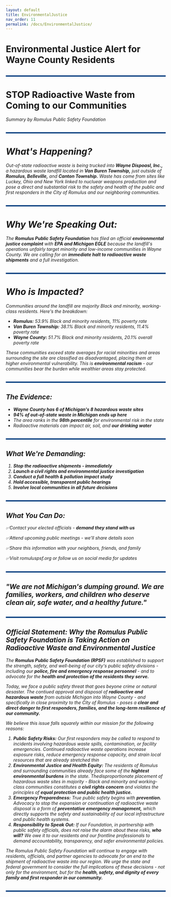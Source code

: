 ```yaml
---
layout: default
title: EnvironmentalJustice
nav_order: 11
permalink: /docs/EnvironmentalJustice/
---
```


<!-- Google tag (gtag.js) -->
<script async src="https://www.googletagmanager.com/gtag/js?id=G-YD66KT4FWL"></script>
<script>
  window.dataLayer = window.dataLayer || [];
  function gtag(){dataLayer.push(arguments);}
  gtag('js', new Date());

  gtag('config', 'G-YD66KT4FWL');
</script>

# Environmental Justice Alert for Wayne County Residents

<hr style="border: none; height: 4px; background-color: #004080; margin: 2rem 0;" />

# STOP Radioactive Waste from Coming to our Communities
<i>Summary by Romulus Public Safety Foundation<i/>

<hr style="border: none; height: 4px; background-color: #004080; margin: 2rem 0;" />

# What's Happening?

Out-of-state radioactive waste is being trucked into <b>Wayne Dispoasl, Inc.,</b> a hazardous waste landfill located in <b>Van Buren Township,</b> just outside of <b>Romulus, Belleville,</b> and <b>Canton Township.</b> Waste has come from sites like Luckey, Ohio and New York linked to nucluear weapons production and pose a direct and substantial risk to the safety and health of the public and first responders in the City of Romulus and our neighboring communities.

<hr style="border: none; height: 4px; background-color: #004080; margin: 2rem 0;" />

# Why We're Speaking Out:

The <b>Romulus Public Safety Foundation</b> has filed an official <b>environmental justice complaint</b> with <b>EPA and Michigan EGLE</b> because the landfill's operations unfairly target minority and low-income communities in Wayne County. We are calling for an <b>immediate halt to radioactive waste shipments</b> and a full investigation.

<hr style="border: none; height: 4px; background-color: #004080; margin: 2rem 0;" />

# Who is Impacted?

Communities around the landfill are majority Black and minority, working-class residents. Here's the breakdown:
<ul>
  <li><b>Romulus:</b> 53.9% Black and minority residents, 11% poverty rate</li>
  <li><b>Van Buren Township:</b> 38.1% Black and minority residents, 11.4% poverty rate</li>
  <li><b>Wayne County:</b> 51.7% Black and minority residents, 20.1% overall poverty rate</li>
</ul>

These communities exceed state averages for racial minorities and areas surrounding the site are classified as disadvantaged, placing them at higher environmental vulnerability. This is <b>environmental racism</b> - our communities bear the burden while wealthier areas stay protected.

<hr style="border: none; height: 4px; background-color: #004080; margin: 2rem 0;" />

## The Evidence:

<ul>
  <li><b>Wayne County has 6 of Michigan's 8 hazardous waste sites</b></li>
  <li><b>94% of out-of-state waste in Michigan ends up here</b></li>
  <li>The area ranks in the <b>98th percentile</b> for environmental risk in the state</li>
  <li>Radioactive materials can impact air, soil, and <b>our drinking water</b></li>
</ul>

<hr style="border: none; height: 4px; background-color: #004080; margin: 2rem 0;" />

## What We're Demanding:

 <ol type="<b>1</b>">
  <li><b>Stop the radioactive shipments - immediately</b></li>
  <li><b>Launch a civil rights and environmental justice investigation</b></li>
  <li><b>Conduct a full health & pollution impact study</b></li>
  <li><b>Hold accessible, transparent public hearings</b></li>
  <li><b>Involve local communities in all future decisions</b></li> 
</ol> 

<hr style="border: none; height: 4px; background-color: #004080; margin: 2rem 0;" />

## What You Can Do:

✅Contact your elected officials - <b>demand they stand with us</b>

✅Attend upcoming public meetings - we'll share details soon

✅Share this information with your neighbors, friends, and family

✅Visit romuluspsf.org or follow us on social media for updates

<hr style="border: none; height: 4px; background-color: #004080; margin: 2rem 0;" />

## "We are not Michigan's dumping ground. We are families, workers, and children who deserve clean air, safe water, and a healthy future."

<hr style="border: none; height: 4px; background-color: #004080; margin: 2rem 0;" />

## Official Statement: Why the Romulus Public Safety Foundation is Taking Action on Radioactive Waste and Environmental Justice

The <b>Romulus Public Safety Foundation (RPSF)</b> was established to support the strength, safety, and well-being of our city's public safety divisions - including our <b>police, fire and emergency response personnel</b> - and to advocate for the <b>health and protection of the residents they serve.</b>

Today, we face a public safety threat that goes beyone crime or natural desaster. The contiued approval and disposal of <b>radioactive and hazardous waste</b> from outside Michigan into Wayne County - and specifically in close proximity to the City of Romulus - poses a <b>clear and direct danger to first responders, families, and the long-term resilience of our community.</b>

We believe this issue falls squarely within our mission for the following reasons:
 
 <ol type="<b>1</b>">
  <li><b>Public Safety Risks:</b>
  Our first responders may be called to respond to incidents involving hazardous waste spills, contamination, or facility emergencies. Continued radioactive waste operations increase exposure risks, reduce emergency response capacity, and strain local resources that are already stretched thin</li>
   
  <li><b>Environmental Justice and Health Equity:</b>
  The residents of Romulus and surrounding communities already face some of the <b>hightest environmental burdens</b> in the state. Thedisproportionate placement of hazardous waste sites in majority - Black and minority and working-class communities constitutes a <b>civil rights concern</b> and violates the principles of <b>equal protection and public health justice.</b></li>
  <li><b>Emergency Preparedness:</b>
  True public safety begins with <b>prevention.</b> Advocacy to stop the expansion or continuation of radioactive waste disposal is a form of <b>preventative emergency management,</b> which directly supports the safety and sustainability of our local infrastructure and public health systems.</li>
  <li><b>Responsibility to Speak Out:</b>
  If our Foundation, in partnership with public safety officials, does not raise the alarm about these risks, <b>who will?</b> We owe it to our residents and our frontline professionals to demand accountability, transparency, and safer environmental policies.</li>
</ol> 

The Romulus Public Safety Foundation will continue to engage with residents, officials, and partner agencies to advocate for an end to the shipment of radioactive waste into our region. We urge the state and federal government to consider the full implications of these decisions - not only for the environment, but for the <b>health, safety, and dignity of every family and first responder in our community.</b>

<hr style="border: none; height: 4px; background-color: #004080; margin: 2rem 0;" />
